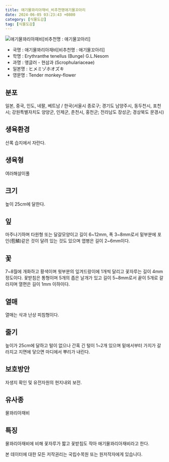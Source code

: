 ```yaml
---
title: 애기물꽈리아재비_비추천명애기물꼬아리
date: 2024-06-05 03:23:43 +0800
category: [식물도감]
tag: [식물도감]
---
```




![애기물꽈리아재비[비추천명 : 애기물꼬아리]](/fileUpload/plants/basic/Scrophulariaceae/Mimulus/9578/1_th2.JPG)
- 국명 : 애기물꽈리아재비[비추천명 : 애기물꼬아리]
- 학명 : Erythranthe tenellus (Bunge) G.L.Nesom
- 과명 : 앵글러 - 현삼과 (Scrophulariaceae)
- 일본명 : ヒメミゾホオズキ
- 영문명 : Tender monkey-flower


## 분포
일본, 중국, 인도, 네팔, 베트남 / 한국(서울시 종로구; 경기도 남양주시, 동두천시, 포천시; 강원특별자치도 양양군, 인제군, 춘천시, 홍천군; 전라남도 장성군; 경상북도 문경시) 
## 생육환경
산록 습지에서 자란다.
## 생육형
여러해살이풀
## 크기
높이 25cm에 달한다.
## 잎
마주나기하며 타원형 또는 달걀모양이고 길이 6~12mm, 폭 3~8mm로서 밑부분에 포인(苞鱗)같은 것이 달려 있는 것도 있으며 엽병은 길이 2~6mm이다.
## 꽃
7~8월에 개화하고 황색이며 윗부분의 잎겨드랑이에 1개씩 달리고 꽃자루는 길이 4mm 정도이다. 꽃받침은 통형이며 5개의 좁은 날개가 있고 길이 5~8mm로서 끝이 5개로 갈라지며 열편은 길이 1mm 이하이다.
## 열매
열매는 삭과 난상 피침형이다.
## 줄기
높이가 25cm에 달하고 털이 없으나 간혹 긴 털이 1~2개 있으며 밑에서부터 가지가 갈라지고 지면에 닿으면 마디에서 뿌리가 내린다.
## 보호방안
자생지 확인 및 유전자원의 현지내외 보전.
## 유사종
물꽈리아재비
## 특징
물꽈리아재비에 비해 꽃자루가 짧고 꽃받침도 작아 애기물꽈리아재비라고 한다.






본 데이터에 대한 모든 저작권리는 국립수목원 또는 원저작자에게 있습니다.
